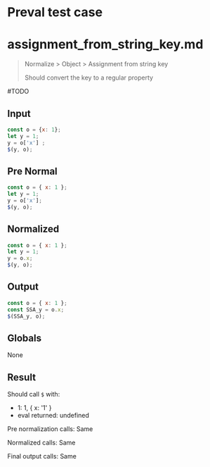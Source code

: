 # Preval test case

# assignment_from_string_key.md

> Normalize > Object > Assignment from string key
>
> Should convert the key to a regular property

#TODO

## Input

`````js filename=intro
const o = {x: 1};
let y = 1;
y = o['x'] ;
$(y, o);
`````

## Pre Normal

`````js filename=intro
const o = { x: 1 };
let y = 1;
y = o['x'];
$(y, o);
`````

## Normalized

`````js filename=intro
const o = { x: 1 };
let y = 1;
y = o.x;
$(y, o);
`````

## Output

`````js filename=intro
const o = { x: 1 };
const SSA_y = o.x;
$(SSA_y, o);
`````

## Globals

None

## Result

Should call `$` with:
 - 1: 1, { x: '1' }
 - eval returned: undefined

Pre normalization calls: Same

Normalized calls: Same

Final output calls: Same
